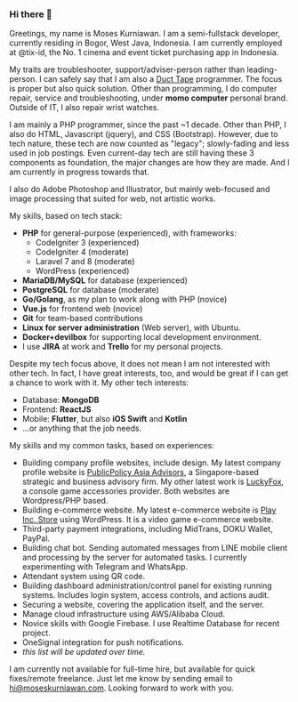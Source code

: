 ### Hi there 👋

Greetings, my name is Moses Kurniawan. I am a semi-fullstack developer, currently residing in Bogor, West Java, Indonesia. I am currently employed at @tix-id, the No. 1 cinema and event ticket purchasing app in Indonesia.

My traits are troubleshooter, support/adviser-person rather than leading-person. I can safely say that I am also a [Duct Tape](https://www.joelonsoftware.com/2009/09/23/the-duct-tape-programmer/) programmer. The focus is proper but also quick solution. Other than programming, I do computer repair, service and troubleshooting, under **momo computer** personal brand. Outside of IT, I also repair wrist watches.

I am mainly a PHP programmer, since the past ~1 decade. Other than PHP, I also do HTML, Javascript (jquery), and CSS (Bootstrap). However, due to tech nature, these tech are now counted as "legacy"; slowly-fading and less used in job postings.
Even current-day tech are still having these 3 components as foundation, the major changes are how they are made. And I am currently in progress towards that.

I also do Adobe Photoshop and Illustrator, but mainly web-focused and image processing that suited for web, not artistic works.

My skills, based on tech stack:

- **PHP** for general-purpose (experienced), with frameworks:
  - CodeIgniter 3 (experienced)
  - CodeIgniter 4 (moderate)
  - Laravel 7 and 8 (moderate)
  - WordPress (experienced)
- **MariaDB/MySQL** for database (experienced)
- **PostgreSQL** for database (moderate)
- **Go/Golang**, as my plan to work along with PHP (novice)
- **Vue.js** for frontend web (novice)
- **Git** for team-based contributions
- **Linux for server administration** (Web server), with Ubuntu.
- **Docker+devilbox** for supporting local development environment.
- I use **JIRA** at work and **Trello** for my personal projects.

Despite my tech focus above, it does not mean I am not interested with other tech. In fact, I have great interests, too, and would be great if I can get a chance to work with it. My other tech interests:

- Database: **MongoDB**
- Frontend: **ReactJS**
- Mobile: **Flutter**, but also **iOS Swift** and **Kotlin**
- ...or anything that the job needs.

My skills and my common tasks, based on experiences:

- Building company profile websites, include design. My latest company profile website is [PublicPolicy Asia Advisors](https://www.ppaa.com.sg), a Singapore-based strategic and business advisory firm. My other latest work is [LuckyFox](https://luckyfox.id), a console game accessories provider. Both websites are Wordpress/PHP based.
- Building e-commerce website. My latest e-commerce website is [Play Inc. Store](https://www.playincstore.com) using WordPress. It is a video game e-commerce website.
- Third-party payment integrations, including MidTrans, DOKU Wallet, PayPal.
- Building chat bot. Sending automated messages from LINE mobile client and processing by the server for automated tasks. I currently experimenting with Telegram and WhatsApp.
- Attendant system using QR code.
- Building dashboard administration/control panel for existing running systems. Includes login system, access controls, and actions audit.
- Securing a website, covering the application itself, and the server.
- Manage cloud infrastructure using AWS/Alibaba Cloud.
- Novice skills with Google Firebase. I use Realtime Database for recent project.
- OneSignal integration for push notifications.
- _this list will be updated over time._

I am currently not available for full-time hire, but available for quick fixes/remote freelance. Just let me know by sending email to hi@moseskurniawan.com. Looking forward to work with you.
